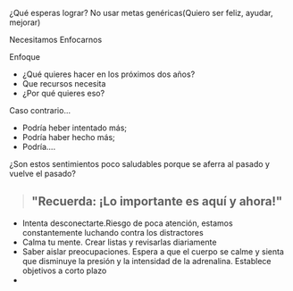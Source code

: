 ¿Qué esperas lograr?
No usar metas genéricas(Quiero ser feliz, ayudar, mejorar)

Necesitamos Enfocarnos

Enfoque
* ¿Qué quieres hacer en los próximos dos años?
* Que recursos necesita
* ¿Por qué quieres eso?

Caso contrario...
* Podría heber intentado más;
* Podría haber hecho más;
* Podría....

¿Son estos sentimientos poco saludables porque se aferra al pasado y vuelve el pasado?

> ## "Recuerda: ¡Lo importante es aquí y ahora!"


* Intenta desconectarte.Riesgo de poca atención, estamos constantemente luchando contra los distractores
* Calma tu mente. Crear listas y revisarlas diariamente
* Saber aislar preocupaciones. Espera a que el cuerpo se calme y sienta que disminuye la presión y la intensidad de la adrenalina. Establece objetivos a corto plazo
* 


